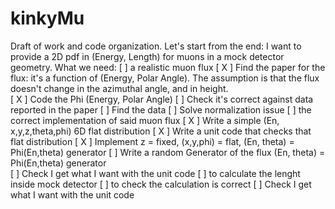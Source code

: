 # kinkyMu
Draft of work and code organization.
Let's start from the end: I want to provide a 2D pdf in (Energy, Length) for muons in a mock detector geometry.
What we need:
[  ] a realistic muon flux
     [ X ] Find the paper for the flux: it's a function of (Energy, Polar Angle).
           The assumption is that the flux doesn't change in the azimuthal angle, and in height.  
     [ X ] Code the Phi (Energy, Polar Angle)
     [   ] Check it's correct against data reported in the paper
          [   ] Find the data
	  [   ] Solve normalization issue
[  ] the correct implementation of said muon flux
     [ X ] Write a simple (En, x,y,z,theta,phi) 6D flat distribution
     [ X ] Write a unit code that checks that flat distribution
     [ X ] Implement z = fixed, (x,y,phi) = flat,  (En, theta) = Phi(En,theta) generator
     [   ] Write a random Generator of the flux (En, theta) = Phi(En,theta) generator	
     [   ] Check I get what I want with the unit code
[  ] to calculate the lenght inside mock detector
[  ] to check the calculation is correct
     [   ] Check I get what I want with the unit code
